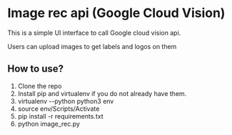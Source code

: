 # Image rec api (Google Cloud Vision)
This is a simple UI interface to call Google cloud vision api.

Users can upload images to get labels and logos on them

## How to use?
1. Clone the repo
2. Install pip and virtualenv if you do not already have them.
3. virtualenv --python python3 env
4. source env/Scripts/Activate
5. pip install -r requirements.txt
6. python image_rec.py